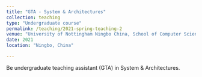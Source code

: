 ```yaml
---
title: "GTA - System & Architectures"
collection: teaching
type: "Undergraduate course"
permalink: /teaching/2021-spring-teaching-2
venue: "University of Nottingham Ningbo China, School of Computer Science"
date: 2021
location: "Ningbo, China"

---
```


Be undergraduate teaching assistant (GTA) in System & Architectures.

